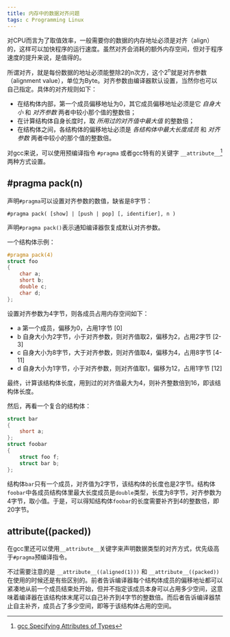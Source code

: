 ```yaml
---
title: 内存中的数据对齐问题
tags: c Programming Linux
---
```


对CPU而言为了取值效率，一般需要你的数据的内存地址必须是对齐（align）的，这样可以加快程序的运行速度。虽然对齐会消耗的额外内存空间，但对于程序速度的提升来说，是值得的。

所谓对齐，就是每份数据的地址必须能整除2的n次方，这个2<sup>n</sup>就是对齐参数（alignment value），单位为Byte。对齐参数由编译器默认设置，当然你也可以自己指定。具体的对齐规则如下：

- 在结构体内部，第一个成员偏移地址为0，其它成员偏移地址必须是它 *自身大小* 和 *对齐参数* 两者中较小那个值的整数倍；
- 在计算结构体自身长度时，取 *所用过的对齐值中最大值* 的整数倍；
- 在结构体之间，各结构体的偏移地址必须是 *各结构体中最大长度成员* 和 *对齐参数* 两者中较小的那个值的整数倍。

对gcc来说，可以使用预编译指令 `#pragma` 或者gcc特有的关键字 `__attribute__`[^1] 两种方式设置。

## #pragma pack(n)

声明`#pragma`可以设置对齐参数的数值，缺省是8字节：

    #pragma pack( [show] | [push | pop] [, identifier], n )

声明`#pragma pack()`表示通知编译器恢复成默认对齐参数。

一个结构体示例：

```c
#pragma pack(4)
struct foo
{
    char a;
    short b;
    double c;
    char d;
};
```

设置对齐参数为4字节，则各成员占用内存空间如下：

- a 第一个成员，偏移为0，占用1字节 [0]
- b 自身大小为2字节，小于对齐参数，则对齐值取2，偏移为2，占用2字节 [2-3]
- c 自身大小为8字节，大于对齐参数，则对齐值取4，偏移为4，占用8字节 [4-11]
- d 自身大小为1字节，小于对齐参数，则对齐值取1，偏移为12，占用1字节 [12]

最终，计算该结构体长度，用到过的对齐值最大为4，则补齐整数倍到16，即该结构体长度。

然后，再看一个复合的结构体：

```c
struct bar
{
    short a;
};
struct foobar
{
    struct foo f;
    struct bar b;
};
```

结构体`bar`只有一个成员，对齐值为2字节，该结构体的长度也是2字节。结构体`foobar`中各成员结构体里最大长度成员是`double`类型，长度为8字节，对齐参数为4字节，取小值。于是，可以得知结构体`foobar`的长度需要补齐到4的整数倍，即20字节。

## __attribute__((packed))

在gcc里还可以使用`__attribute__`关键字来声明数据类型的对齐方式，优先级高于`#pragma`预编译指令。

不过需要注意的是 `__attribute__((aligned(1)))` 和 `__attribute__((packed))` 在使用的时候还是有些区别的。前者告诉编译器每个结构体成员的偏移地址都可以紧凑地从前一个成员结束处开始，但并不指定该成员本身可以占用多少空间，这意味着编译器在该结构体末尾可以自己补齐到4字节的整数倍。而后者告诉编译器禁止自主补齐，成员占了多少空间，即等于该结构体占用的空间。

[^1]: [gcc Specifying Attributes of Types](http://gcc.gnu.org/onlinedocs/gcc-3.2/gcc/Type-Attributes.html)
